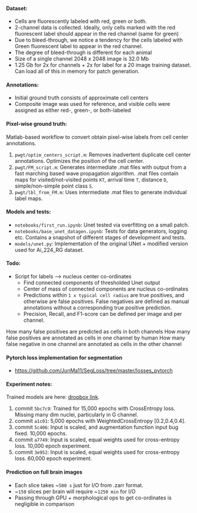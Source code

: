 #### Dataset:

 - Cells are fluorescently labeled with red, green or both.
 - 2-channel data is collected. Ideally, only cells marked with the red fluorescent label should appear in the red channel (same for green)
 - Due to bleed-through, we notice a tendency for the cells labeled with Green fluorescent label to appear in the red channel. 
 - The degree of bleed-through is different for each animal
 - Size of a single channel 2048 x 2048 image is 32.0 Mb
 - 1.25 Gb for 2x for channels + 2x for label for a 20 image training dataset. Can load all of this in memory for patch generation.


#### Annotations:

 - Initial ground truth consists of approximate cell centers 
 - Composite image was used for reference, and visible cells were assigned as either red-, green-, or both-labeled
 

#### Pixel-wise ground truth:

Matlab-based workflow to convert obtain pixel-wise labels from cell center annotations.

1. `pwgt/optim_centers_script.m`: Removes inadvertent duplicate cell center annotations. Optimizes the position of the cell center. 
2. `pwgt/FM_script.m`: Generates intermediate .mat files with output from a fast marching based wave propagation algorithm. .mat files contain maps for  visited/not-visited points `KT`, arrival time `T`, distance `D`, simple/non-simple point class `S`.
3. `pwgt/lbl_from_FM.m`: Uses intermediate .mat files to generate individual label maps.


#### Models and tests:

 - `notebooks/first_run.ipynb`: Unet tested via overfitting on a small patch. 
 - `notebooks/base_unet_datagen.ipynb`: Tests for data generators, logging etc. Contains a snapshot of different stages of development and tests.  
 - `models/unet.py`: Implementation of the original UNet + modified version used for Ai_224_RG dataset. 


#### Todo:
 - Script for labels --> nucleus center co-ordinates
    - Find connected components of thresholded Unet output
    - Center of mass of connected components are nucleus co-ordinates
    - Predictions within `1 x typical cell radius` are true positives, and otherwise are false positives. False negatives are defined as manual annotations without a corresponding true positive prediction. 
    - Precision, Recall, and F1-score can be defined per image and per channel. 

How many false positives are predicted as cells in both channels
How many false positives are annotated as cells in one channel by human
How many false negative in one channel are annotated as cells in the other channel



#### Pytorch loss implementation for segmentation
  - https://github.com/JunMa11/SegLoss/tree/master/losses_pytorch


#### Experiment notes:
Trained models are here: [dropbox link](https://www.dropbox.com/sh/19qthlltaq92431/AAAlpO_fFAH5eorzfY60q3_Ja?dl=0).
1. commit `5bc7c9`: Trained for 15,000 epochs with CrossEntropy loss. Missing many dim nuclei, particularly in G channel.
2. commit `a1c01`: 5,000 epochs with WeightedCrossEntropy [0.2,0.4,0.4].
3. commit `5c406`: Input is scaled, and augmentation function input bug fixed. 10,000 epochs.
4. commit `a7749`: Input is scaled, equal weights used for cross-entropy loss. 10,000 epoch experiment. 
5. commit `3e952`: Input is scaled, equal weights used for cross-entropy loss. 60,000 epoch experiment. 

#### Prediction on full brain images
 - Each slice takes ~`500 s` just for I/O from .zarr format. 
 - ~`150` slices per brain will require ~`1250 min` for I/O
 - Passing through GPU + morphological ops to get co-ordinates is negligible in comparison


